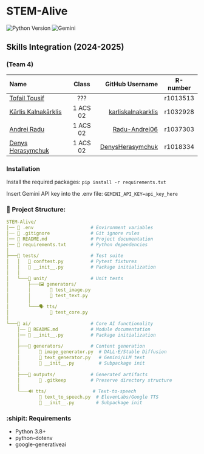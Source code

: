 # STEM-Alive
![Python Version](https://img.shields.io/badge/python-3.8+-blue.svg)
![Gemini](https://img.shields.io/badge/Gemini-1.5+-orange.svg)

## Skills Integration (2024-2025)

### (Team 4)

| Name                                                         | Class    | GitHub Username                                         |R-number  |
|:-------------------------------------------------------------|:--------:|--------------------------------------------------------:|:--------:|
| [Tofail Tousif](mailto:r1013513@student.thomasmore.be)       | ???      | []() | r1013513 |
| [Kārlis Kalnakārklis](mailto:r1032928@student.thomasmore.be) | 1 ACS 02 | [karliskalnakarklis](https://github.com/karliskalnakarklis) | r1032928 |
| [Andrei Radu](mailto:r1037303@student.thomasmore.be)         | 1 ACS 02 | [Radu-Andrei06](https://github.com/Radu-Andrei06)       | r1037303 |
| [Denys Herasymchuk](mailto:r1018334@student.thomasmore.be)   | 1 ACS 02 | [DenysHerasymchuk](https://github.com/DenysHerasymchuk) | r1018334 |

### Installation
Install the required packages:
`pip install -r requirements.txt`

Insert Gemini API key into the .env file:
`GEMINI_API_KEY=api_key_here`

### 🍔 Project Structure:
``` yaml
STEM-Alive/
│── 📜 .env                     # Environment variables
│── 📜 .gitignore               # Git ignore rules
│── 📜 README.md                # Project documentation
│── 📜 requirements.txt         # Python dependencies
│
├───🧪 tests/                   # Test suite
│   │   📜 conftest.py          # Pytest fixtures
│   │   📜 __init__.py          # Package initialization
│   │
│   └───🔬 unit/                # Unit tests
│       ├───🖼️ generators/
│       │       📜 test_image.py
│       │       📜 test_text.py
│       │
│       └───🗣️ tts/
│               📜 test_core.py
│
└───🧠 ai/                      # Core AI functionality
    │── 📜 README.md            # Module documentation
    │── 📜 __init__.py          # Package initialization
    │
    ├───🎨 generators/          # Content generation
    │       📜 image_generator.py  # DALL·E/Stable Diffusion
    │       📜 text_generator.py   # Gemini/LLM text
    │       📜 __init__.py         # Subpackage init
    │
    ├───📂 outputs/             # Generated artifacts
    │       📄 .gitkeep         # Preserve directory structure
    │
    └───🔊 tts/                 # Text-to-speech
            📜 text_to_speech.py  # ElevenLabs/Google TTS
            📜 __init__.py        # Subpackage init
```

### :shipit: Requirements
- Python 3.8+
- python-dotenv
- google-generativeai
